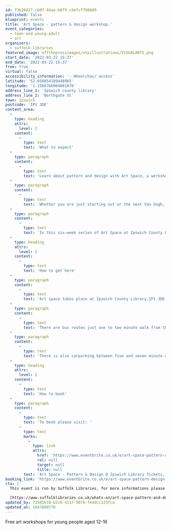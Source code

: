 ```yaml
---
id: f3b28427-cb07-44aa-b8f9-c5efcf7980d9
published: false
blueprint: events
title: 'Art Space - pattern & design workshop.'
event_categories:
  - teen-and-young-adult
  - art
organisers:
  - suffolk-libraries
featured_image: offthepressimages/otpillustrations/VISUALARTS.png
start_date: '2022-03-22 15:37'
end_date: '2022-03-22 15:37'
free: true
virtual: false
accessibility_information: '- Wheelchair access'
latitude: '52.058854189448965'
longitude: '1.1566766964081876'
address_line_1: 'Ipswich county library'
address_line_2: 'Northgate St'
town: Ipswich
postcode: 'IP1 3DE'
content_area:
  -
    type: heading
    attrs:
      level: 2
    content:
      -
        type: text
        text: 'What to expect'
  -
    type: paragraph
    content:
      -
        type: text
        text: 'Learn about pattern and design with Art Space, a workshop series for 12 to 16 year olds!'
  -
    type: paragraph
    content:
      -
        type: text
        text: 'Whether you are just starting out or the next Van Gogh, build new skills and try out new art forms from textiles to sculpture.'
  -
    type: paragraph
    content:
      -
        type: text
        text: 'In this six-week series of Art Space at Ipswich County Library, participants will have the opportunity to make their own tote bags and plant pots, whilst exploring pattern & design through hand drawing and digital painting. Local artist Lily Hammond will be joining the sessions on 22 March and 17 May.'
  -
    type: heading
    attrs:
      level: 2
    content:
      -
        type: text
        text: 'How to get here'
  -
    type: paragraph
    content:
      -
        type: text
        text: 'Art space takes place at Ipswich County Library,IP1 3DE.'
  -
    type: paragraph
    content:
      -
        type: text
        text: 'There are bus routes just one to two minute walk from the venue.'
  -
    type: paragraph
    content:
      -
        type: text
        text: 'There is also carparking between five and seven minute walk from the venue behind The  Regent Theatre.'
  -
    type: heading
    attrs:
      level: 2
    content:
      -
        type: text
        text: 'How to book'
  -
    type: paragraph
    content:
      -
        type: text
        text: 'To book please visit: '
      -
        type: text
        marks:
          -
            type: link
            attrs:
              href: 'https://www.eventbrite.co.uk/e/art-space-pattern-design-ipswich-library-tickets-267501483137?aff=ebdsoporgprofile'
              rel: null
              target: null
              title: null
        text: 'Art Space - Pattern & Design @ Ipswich Library Tickets, Tue 22 Mar 2022 at 16:30 | Eventbrite'
booking_link: 'https://www.eventbrite.co.uk/e/art-space-pattern-design-ipswich-library-tickets-267501483137?aff=ebdsoporgprofile'
cta: |-
  This event is run by Suffolk Libraries, for more informations please get in touch via:

  [https://www.suffolklibraries.co.uk/whats-on/art-space-pattern-and-design-workshop](https://www.suffolklibraries.co.uk/whats-on/art-space-pattern-and-design-workshop)
updated_by: 73585618-b2c6-4117-9078-fe4dcc123fca
updated_at: 1647880770
---
```

Free art workshops for young people aged 12-16